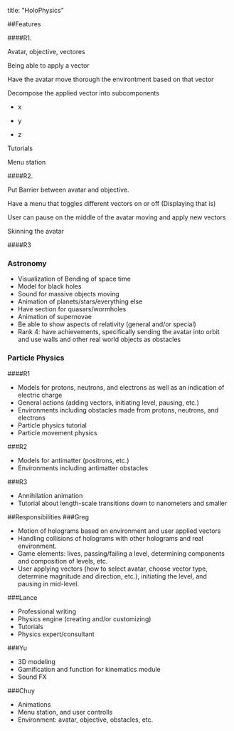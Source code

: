 
title: "HoloPhysics"


##Features

####R1. 


Avatar, objective, vectores

Being able to apply a vector

Have the avatar move thorough the environtment based on that vector

Decompose the applied vector into subcomponents

- x

- y 

- z

Tutorials

Menu station




####R2.

Put Barrier between avatar and objective.

Have a menu that toggles different vectors on or off (Displaying that is)

User can pause on the middle of the avatar moving and apply new vectors

Skinning the avatar  


####R3 




### Astronomy
- Visualization of Bending of space time
- Model for black holes 
- Sound for massive objects moving
- Animation of planets/stars/everything else
- Have section for quasars/wormholes
- Animation of supernovae
- Be able to show aspects of relativity (general and/or special)
- Rank 4: have achievements, specifically sending the avatar into orbit and use walls and other real world objects as obstacles

### Particle Physics
####R1
- Models for protons, neutrons, and electrons as well as an indication of electric charge
- General actions (adding vectors, initiating level, pausing, etc.)
- Environments including obstacles made from protons, neutrons, and electrons
- Particle physics tutorial
- Particle movement physics

###R2
- Models for antimatter (positrons, etc.)
- Environments including antimatter obstacles

###R3
- Annihilation animation
- Tutorial about length-scale transitions down to nanometers and smaller




##Responsibilities
###Greg
- Motion of holograms based on environment and user applied vectors
- Handling collisions of holograms with other holograms and real environment.
- Game elements: lives, passing/failing a level, determining components and composition of levels, etc.
- User applying vectors (how to select avatar, choose vector type, determine magnitude and direction, etc.), initiating the level, and pausing in mid-level.

###Lance
- Professional writing
- Physics engine (creating and/or customizing)
- Tutorials
- Physics expert/consultant

###Yu
- 3D modeling
- Gamification and function for kinematics module
- Sound FX

###Chuy
- Animations
- Menu station, and user controlls
- Environment: avatar, objective, obstacles, etc.



